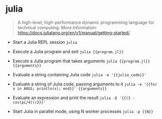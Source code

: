 # julia
> A high-level, high-performance dynamic programming language for technical computing.
> More information: <https://docs.julialang.org/en/v1/manual/getting-started/>.

- Start a Julia REPL session
`julia`

- Execute a Julia program and exit
`julia {{program.jl}}`

- Execute a Julia program that takes arguments
`julia {{program.jl}} {{arguments}}`

- Evaluate a string containing Julia code
`julia -e '{{julia_code}}'`

- Evaluate a string of Julia code, passing arguments to it
`julia -e '{{for x in ARGS; println(x); end}}' {{arguments}}`

- Evaluate an expression and print the result
`julia -E '{{(1 - cos(pi/4))/2}}'`

- Start Julia in parallel mode, using N worker processes
`julia -p {{N}}`
